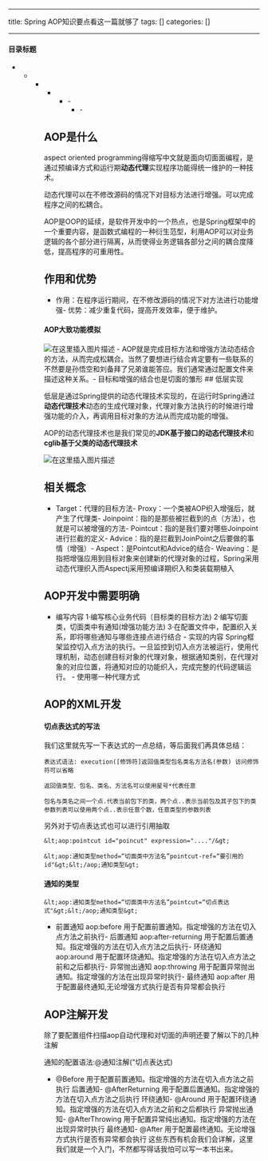 
--- 
title:  Spring AOP知识要点看这一篇就够了 
tags: []
categories: [] 

---


#### 目录标题
- - - <ul><li><ul><li>- <ul><li>- 


## AOP是什么

>  
 aspect oriented programming得缩写中文就是面向切面面编程，是通过预编译方式和运行期**动态代理**实现程序功能得统一维护的一种技术。 


>  
 动态代理可以在不修改源码的情况下对目标方法进行增强。可以完成程序之间的松耦合。 


>  
 AOP是OOP的延续，是软件开发中的一个热点，也是Spring框架中的一个重要内容，是函数式编程的一种衍生范型，利用AOP可以对业务逻辑的各个部分进行隔离，从而使得业务逻辑各部分之间的耦合度降低，提高程序的可重用性。 


## 作用和优势
- 作用：在程序运行期间，在不修改源码的情况下对方法进行功能增强- 优势：减少重复代码，提高开发效率，便于维护。
#### AOP大致功能模拟

<img src="https://img-blog.csdnimg.cn/b4f497361fff451c988bd8f8853f5bcd.png" alt="在这里插入图片描述">
- AOP就是完成目标方法和增强方法动态结合的方法，从而完成松耦合。当然了要想进行结合肯定要有一些联系的不然要是孙悟空和刘备拜了兄弟谁能答应。我们通常通过配置文件来描述这种关系。- 目标和增强的结合也是切面的雏形
## 低层实现

低层是通过Spring提供的动态代理技术实现的，在运行时Spring通过**动态代理技术**动态的生成代理对象，代理对象方法执行的时候进行增强功能的介入，再调用目标对象的方法从而完成功能的增强。

AOP的动态代理技术也是我们常见的**JDK基于接口的动态代理技术**和**cglib基于父类的动态代理技术**

<img src="https://img-blog.csdnimg.cn/20854f52a62e42bb8d86283e06835cb3.png" alt="在这里插入图片描述">

## 相关概念
- Target：代理的目标方法- Proxy：一个类被AOP织入增强后，就产生了代理类- Joinpoint：指的是那些被拦截到的点（方法），也就是可以被增强的方法- Pointcut：指的是我们要对哪些Joinpoint进行拦截的定义- Advice：指的是拦截到JoinPoint之后要做的事情（增强）- Aspect：是Pointcut和Advice的结合- Weaving：是指把增强应用到目标对象来创建新的代理对象的过程，Spring采用动态代理织入而Aspectj采用预编译期织入和类装载期植入
## AOP开发中需要明确
-  编写内容 1·编写核心业务代码〔目标类的目标方法) 2·编写切面类，切面类中有通知(增强功能方法) 3·在配置文件中，配置织入关系，即将哪些通知与哪些连接点进行结合 -  实现的内容 Spring框架监控切入点方法的执行。一旦监控到切入点方法被运行，使用代理机制，动态创建目标对象的代理对象，根据通知类别，在代理对象的对应位置，将通知对应的功能织入，完成完整的代码逻辑运行。 -  使用哪一种代理方式 
## AOP的XML开发

#### 切点表达式的写法

我们这里就先写一下表达式的一点总结，等后面我们再具体总结：

```
表达式语法: execution([修饰符]返回值类型包名类名方法名(参数) 访问修饰符可以省略

返回值类型、包名、类名、方法名可以使用星号*代表任意

包名与类名之间一个点.代表当前包下的类，两个点..表示当前包及其子包下的类参数列表可以使用两个点..表示任意个数，任意类型的参数列表

```

另外对于切点表达式也可以进行引用抽取

```
&lt;aop:pointcut id="poincut" expression="...."/&gt;

&lt;aop:通知类型method=“切面类中方法名”pointcut-ref=“要引用的id"&gt;&lt;/aop;通知类型&gt;

```

#### 通知的类型

```
&lt;aop:通知类型method=“切面类中方法名”pointcut=“切点表达式"&gt;&lt;/aop;通知类型&gt;

```
- 前置通知 aop:before 用于配置前置通知。指定增强的方法在切入点方法之前执行- 后置通知 aop:after-returning 用于配置后置通知。指定增强的方法在切入点方法之后执行- 环绕通知 aop:around 用于配置环烧通知。指定增强的方法在切入点方法之前和之后都执行- 异常抛出通知 aop:throwing 用于配置异常抛出通知。指定增强的方法在出现异常时执行- 最终通知 aop:after 用于配置最终通知,无论增强方式执行是否有异常都会执行
## AOP注解开发

除了要配置组件扫描aop自动代理和对切面的声明还要了解以下的几种注解

通知的配置语法:@通知注解("切点表达式)
- @Before 用于配置前置通知。指定增强的方法在切入点方法之前执行 后置通知- @AfterReturning 用于配置后置通知。指定增强的方法在切入点方法之后执行 环绕通知- @Around 用于配置环绕通知。指定增强的方法在切入点方法之前和之后都执行 异常抛出通知- @AfterThrowing 用于配置异常纯出通知。指定增强的方法在出现异常时执行 最终通知- @After 用于配置最终通知。无论增强方式执行是否有异常都会执行
这些东西有机会我们会详解，这里我们就是一个入门，不然都写得话我怕可以写一本书出来。
